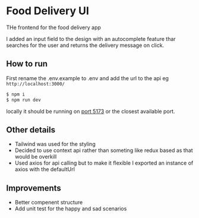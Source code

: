 # Food Delivery UI

THe frontend for the food delivery app

I added an input field to the design with an autocomplete feature thar searches for the user and returns the delivery message on click.

## How to run

First rename the .env.example to .env and add the url to the api eg `http://localhost:3000/`

```bash
$ npm i
$ npm run dev
```

locally it should be running on [port 5173](http://localhost:5173/) or the closest available port.

## Other details

- Tailwind was used for the styling
- Decided to use context api rather than someting like redux based as that would be overkill
- Used axios for api calling but to make it flexible I exported an instance of axios with the defaultUrl

## Improvements

- Better compenent structure
- Add unit test for the happy and sad scenarios
